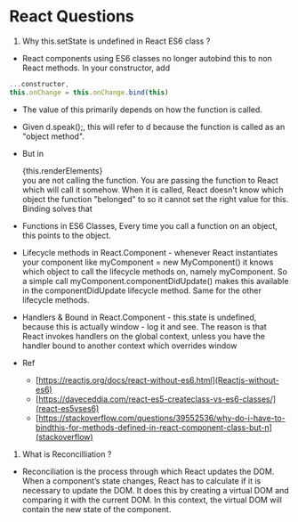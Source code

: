 # React Questions

1. Why this.setState is undefined in React ES6 class ?
- React components using ES6 classes no longer autobind this to non React methods. In your constructor, add
```JAVASCRIPT
...constructor,
this.onChange = this.onChange.bind(this)
```

- The value of this primarily depends on how the function is called.
- Given d.speak();, this will refer to d because the function is called as an "object method".
- But in <div>{this.renderElements}</div> you are not calling the function. You are passing the function to React which will call it somehow. When it is called, React doesn't know which object the function "belonged" to so it cannot set the right value for this. Binding solves that


- Functions in ES6 Classes, Every time you call a function on an object, this points to the object.
- Lifecycle methods in React.Component - whenever React instantiates your component like myComponent = new MyComponent() it knows which object to call the lifecycle methods on, namely myComponent. So a simple call myComponent.componentDidUpdate() makes this available in the componentDidUpdate lifecycle method. Same for the other lifecycle methods.
- Handlers & Bound in React.Component - this.state is undefined, because this is actually window - log it and see. The reason is that React invokes handlers on the global context, unless you have the handler bound to another context which overrides window

- Ref
  - [https://reactjs.org/docs/react-without-es6.html](Reactjs-without-es6)
  - [https://daveceddia.com/react-es5-createclass-vs-es6-classes/](react-es5vses6)
  - [https://stackoverflow.com/questions/39552536/why-do-i-have-to-bindthis-for-methods-defined-in-react-component-class-but-n](stackoverflow)


1. What is Reconcilliation ?
- Reconciliation is the process through which React updates the DOM. When a component’s state changes, React has to calculate if it is necessary to update the DOM. It does this by creating a virtual DOM and comparing it with the current DOM. In this context, the virtual DOM will contain the new state of the component.